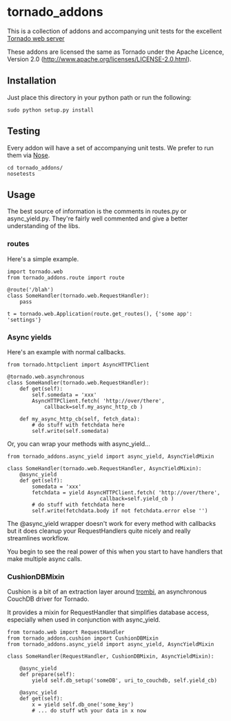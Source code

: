 # tornado_addons

This is a collection of addons and accompanying unit tests for the excellent
[Tornado web server](http://www.tornadoweb.org/)

These addons are licensed the same as Tornado under the Apache Licence,
Version 2.0 (http://www.apache.org/licenses/LICENSE-2.0.html).

## Installation

Just place this directory in your python path or run the following:

    sudo python setup.py install

## Testing

Every addon will have a set of accompanying unit tests.  We prefer to run them
via [Nose](http://code.google.com/p/python-nose/).

    cd tornado_addons/
    nosetests

## Usage

The best source of information is the comments in routes.py or async_yield.py.
They're fairly well commented and give a better understanding of the libs.

### routes

Here's a simple example.

    import tornado.web
    from tornado_addons.route import route

    @route('/blah')
    class SomeHandler(tornado.web.RequestHandler):
        pass

    t = tornado.web.Application(route.get_routes(), {'some app': 'settings'}


### Async yields

Here's an example with normal callbacks.

    from tornado.httpclient import AsyncHTTPClient

    @tornado.web.asynchronous
    class SomeHandler(tornado.web.RequestHandler):
        def get(self):
            self.somedata = 'xxx'
            AsyncHTTPClient.fetch( 'http://over/there',
                callback=self.my_async_http_cb )

        def my_async_http_cb(self, fetch_data):
            # do stuff with fetchdata here
            self.write(self.somedata)


Or,  you can wrap your methods with async_yield...

    from tornado_addons.async_yield import async_yield, AsyncYieldMixin

    class SomeHandler(tornado.web.RequestHandler, AsyncYieldMixin):
        @async_yield
        def get(self):
            somedata = 'xxx'
            fetchdata = yield AsyncHTTPClient.fetch( 'http://over/there',
                                  callback=self.yield_cb )
            # do stuff with fetchdata here
            self.write(fetchdata.body if not fetchdata.error else '')


The @async_yield wrapper doesn't work for every method with callbacks but it
does cleanup your RequestHandlers quite nicely and really streamlines workflow.

You begin to see the real power of this when you start to have handlers that make
multiple async calls.


### CushionDBMixin

Cushion is a bit of an extraction layer around
[trombi](http://github.com/inoi/trombi), an asynchronous CouchDB driver for
Tornado.

It provides a mixin for RequestHandler that simplifies database access,
especially when used in conjunction with async_yield.

    from tornado.web import RequestHandler
    from tornado_addons.cushion import CushionDBMixin
    from tornado_addons.async_yield import async_yield, AsyncYieldMixin

    class SomeHandler(RequestHandler, CushionDBMixin, AsyncYieldMixin):

        @async_yield
        def prepare(self):
            yield self.db_setup('someDB', uri_to_couchdb, self.yield_cb)

        @async_yield
        def get(self):
            x = yield self.db_one('some_key')
            # ... do stuff wth your data in x now

